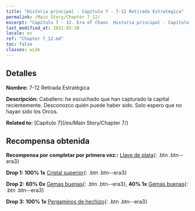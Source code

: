 ```yaml
---
title: "Historia principal - Capítulo 7 - 7-12 Retirada Estratégica"
permalink: /Main Story/Chapter 7_12/
excerpt: "Capítulo 7 - 12. Era of Chaos  Historia principal - Capítulo 7_12. 7-12 Retirada Estratégica"
last_modified_at: 2021-03-30
locale: es
ref: "Chapter 7_12.md"
toc: false
classes: wide
---
```


## Detalles

 **Nombre:** 7-12 Retirada Estratégica

 **Descripción:** Caballero: he escuchado que han capturado la capital recientemente. Desconozco quién puede haber sido. Solo espero que no hayan sido los Orcos.

 **Related to:** [Capítulo 7](/es/Main Story/Chapter 7/)

## Recompensa obtenida

 **Recompensa por completar por primera vez::** [Llave de plata](/es/Items/con_693/){: .btn .btn--era3}

 **Drop 1:** **100% 1x** [Cristal superior](/es/Items/mat_24/){: .btn .btn--era3}

 **Drop 2:** **60% 0x** [Gemas buenas](/es/Items/mat_16/){: .btn .btn--era3}, **40% 1x** [Gemas buenas](/es/Items/mat_16/){: .btn .btn--era3}

 **Drop 3:** **100% 1x** [Pergaminos de hechizo](/es/Items/con_694/){: .btn .btn--era3}

